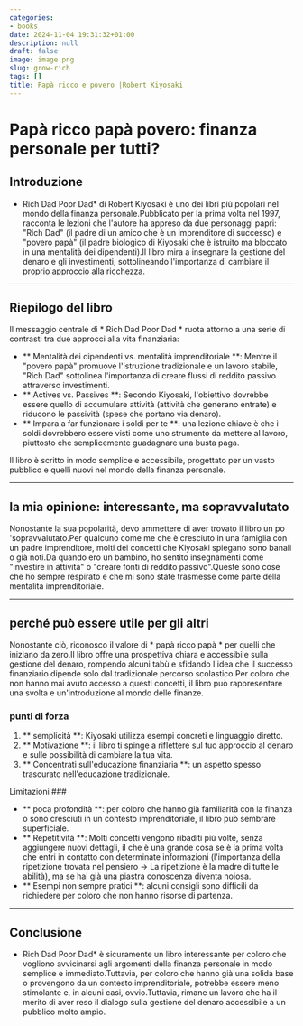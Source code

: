 ```yaml
---
categories:
- books
date: 2024-11-04 19:31:32+01:00
description: null
draft: false
image: image.png
slug: grow-rich
tags: []
title: Papà ricco e povero |Robert Kiyosaki
---
```


# Papà ricco papà povero: finanza personale per tutti?

## Introduzione
* Rich Dad Poor Dad* di Robert Kiyosaki è uno dei libri più popolari nel mondo della finanza personale.Pubblicato per la prima volta nel 1997, racconta le lezioni che l'autore ha appreso da due personaggi papri: "Rich Dad" (il padre di un amico che è un imprenditore di successo) e "povero papà" (il padre biologico di Kiyosaki che è istruito ma bloccato in una mentalità dei dipendenti).Il libro mira a insegnare la gestione del denaro e gli investimenti, sottolineando l'importanza di cambiare il proprio approccio alla ricchezza.

---

## Riepilogo del libro
Il messaggio centrale di * Rich Dad Poor Dad * ruota attorno a una serie di contrasti tra due approcci alla vita finanziaria:
- ** Mentalità dei dipendenti vs. mentalità imprenditoriale **: Mentre il "povero papà" promuove l'istruzione tradizionale e un lavoro stabile, "Rich Dad" sottolinea l'importanza di creare flussi di reddito passivo attraverso investimenti.
- ** Actives vs. Passives **: Secondo Kiyosaki, l'obiettivo dovrebbe essere quello di accumulare attività (attività che generano entrate) e riducono le passività (spese che portano via denaro).
- ** Impara a far funzionare i soldi per te **: una lezione chiave è che i soldi dovrebbero essere visti come uno strumento da mettere al lavoro, piuttosto che semplicemente guadagnare una busta paga.

Il libro è scritto in modo semplice e accessibile, progettato per un vasto pubblico e quelli nuovi nel mondo della finanza personale.

---

## la mia opinione: interessante, ma sopravvalutato
Nonostante la sua popolarità, devo ammettere di aver trovato il libro un po 'sopravvalutato.Per qualcuno come me che è cresciuto in una famiglia con un padre imprenditore, molti dei concetti che Kiyosaki spiegano sono banali o già noti.Da quando ero un bambino, ho sentito insegnamenti come "investire in attività" o "creare fonti di reddito passivo".Queste sono cose che ho sempre respirato e che mi sono state trasmesse come parte della mentalità imprenditoriale.

---

## perché può essere utile per gli altri
Nonostante ciò, riconosco il valore di * papà ricco papà * per quelli che iniziano da zero.Il libro offre una prospettiva chiara e accessibile sulla gestione del denaro, rompendo alcuni tabù e sfidando l'idea che il successo finanziario dipende solo dal tradizionale percorso scolastico.Per coloro che non hanno mai avuto accesso a questi concetti, il libro può rappresentare una svolta e un'introduzione al mondo delle finanze.

### punti di forza
1. ** semplicità **: Kiyosaki utilizza esempi concreti e linguaggio diretto.
2. ** Motivazione **: il libro ti spinge a riflettere sul tuo approccio al denaro e sulle possibilità di cambiare la tua vita.
3. ** Concentrati sull'educazione finanziaria **: un aspetto spesso trascurato nell'educazione tradizionale.

Limitazioni ###
- ** poca profondità **: per coloro che hanno già familiarità con la finanza o sono cresciuti in un contesto imprenditoriale, il libro può sembrare superficiale.
- ** Repetitività **: Molti concetti vengono ribaditi più volte, senza aggiungere nuovi dettagli, il che è una grande cosa se è la prima volta che entri in contatto con determinate informazioni (l'importanza della ripetizione trovata nel pensiero -> La ripetizione è la madre di tutte le abilità), ma se hai già una piastra conoscenza diventa noiosa.
- ** Esempi non sempre pratici **: alcuni consigli sono difficili da richiedere per coloro che non hanno risorse di partenza.

---

## Conclusione
* Rich Dad Poor Dad* è sicuramente un libro interessante per coloro che vogliono avvicinarsi agli argomenti della finanza personale in modo semplice e immediato.Tuttavia, per coloro che hanno già una solida base o provengono da un contesto imprenditoriale, potrebbe essere meno stimolante e, in alcuni casi, ovvio.Tuttavia, rimane un lavoro che ha il merito di aver reso il dialogo sulla gestione del denaro accessibile a un pubblico molto ampio.